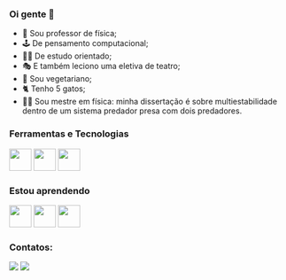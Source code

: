 ### Oi gente 👋
- 🌠 Sou professor de física;
- 🕹️ De pensamento computacional;
- 👨‍🏫 De estudo orientado;
- 🎭 E também leciono uma eletiva de teatro; 
- 🌱 Sou vegetariano;
- 🐈 Tenho 5 gatos;
- 👨‍🎓 Sou mestre em física: minha dissertação é sobre multiestabilidade dentro de um sistema predador presa com dois predadores.

### Ferramentas e Tecnologias
<img src="https://cdn.jsdelivr.net/gh/devicons/devicon/icons/c/c-original.svg" width="40" height="40"/> <img src="https://cdn.jsdelivr.net/gh/devicons/devicon/icons/ubuntu/ubuntu-plain.svg" width="40" height="40"/> <img src="https://cdn.jsdelivr.net/gh/devicons/devicon/icons/latex/latex-original.svg" width="40" height="40"/>

### Estou aprendendo       
<img src="https://cdn.jsdelivr.net/gh/devicons/devicon/icons/javascript/javascript-original.svg" width="40" height="40"/> <img src="https://cdn.jsdelivr.net/gh/devicons/devicon/icons/html5/html5-original.svg" width="40" height="40"/> <img src="https://cdn.jsdelivr.net/gh/devicons/devicon/icons/css3/css3-original.svg" width="40" height="40"/>

### Contatos:

<div>
<a href = "mailto:contato.danielfelipemeurer@gmail.com"><img src="https://img.shields.io/badge/Gmail-D14836?style=for-the-badge&logo=gmail&logoColor=white" target="_blank"></a>
<a href="https://www.linkedin.com/in/daniel-felipe-meurer-07a614164" target="_blank"><img src="https://img.shields.io/badge/-LinkedIn-%230077B5?style=for-the-badge&logo=linkedin&logoColor=white" target="_blank"></a>   
</div>
